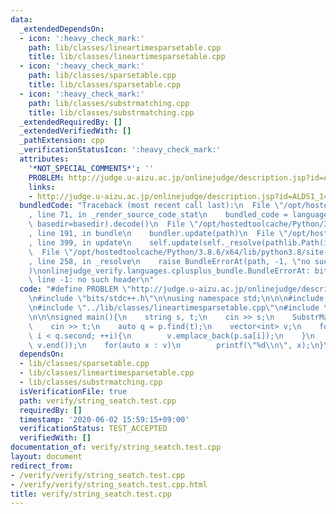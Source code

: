 ```yaml
---
data:
  _extendedDependsOn:
  - icon: ':heavy_check_mark:'
    path: lib/classes/lineartimesparsetable.cpp
    title: lib/classes/lineartimesparsetable.cpp
  - icon: ':heavy_check_mark:'
    path: lib/classes/sparsetable.cpp
    title: lib/classes/sparsetable.cpp
  - icon: ':heavy_check_mark:'
    path: lib/classes/substrmatching.cpp
    title: lib/classes/substrmatching.cpp
  _extendedRequiredBy: []
  _extendedVerifiedWith: []
  _pathExtension: cpp
  _verificationStatusIcon: ':heavy_check_mark:'
  attributes:
    '*NOT_SPECIAL_COMMENTS*': ''
    PROBLEM: http://judge.u-aizu.ac.jp/onlinejudge/description.jsp?id=ALDS1_14_B
    links:
    - http://judge.u-aizu.ac.jp/onlinejudge/description.jsp?id=ALDS1_14_B
  bundledCode: "Traceback (most recent call last):\n  File \"/opt/hostedtoolcache/Python/3.8.6/x64/lib/python3.8/site-packages/onlinejudge_verify/documentation/build.py\"\
    , line 71, in _render_source_code_stat\n    bundled_code = language.bundle(stat.path,\
    \ basedir=basedir).decode()\n  File \"/opt/hostedtoolcache/Python/3.8.6/x64/lib/python3.8/site-packages/onlinejudge_verify/languages/cplusplus.py\"\
    , line 191, in bundle\n    bundler.update(path)\n  File \"/opt/hostedtoolcache/Python/3.8.6/x64/lib/python3.8/site-packages/onlinejudge_verify/languages/cplusplus_bundle.py\"\
    , line 399, in update\n    self.update(self._resolve(pathlib.Path(included), included_from=path))\n\
    \  File \"/opt/hostedtoolcache/Python/3.8.6/x64/lib/python3.8/site-packages/onlinejudge_verify/languages/cplusplus_bundle.py\"\
    , line 258, in _resolve\n    raise BundleErrorAt(path, -1, \"no such header\"\
    )\nonlinejudge_verify.languages.cplusplus_bundle.BundleErrorAt: bits/stdc++.h:\
    \ line -1: no such header\n"
  code: "#define PROBLEM \"http://judge.u-aizu.ac.jp/onlinejudge/description.jsp?id=ALDS1_14_B\"\
    \n#include \"bits/stdc++.h\"\n\nusing namespace std;\n\n\n#include \"../lib/classes/sparsetable.cpp\"\
    \n#include \"../lib/classes/lineartimesparsetable.cpp\"\n#include \"../lib/classes/substrmatching.cpp\"\
    \n\n\nsigned main(){\n    string s, t;\n    cin >> s;\n    SubstrMatching p(s);\n\
    \    cin >> t;\n    auto q = p.find(t);\n    vector<int> v;\n    for(int i = q.first;\
    \ i < q.second; ++i){\n        v.emplace_back(p.sa[i]);\n    }\n    sort(v.begin(),\
    \ v.end());\n    for(auto x : v)\n        printf(\"%d\\n\", x);\n}\n\n\n"
  dependsOn:
  - lib/classes/sparsetable.cpp
  - lib/classes/lineartimesparsetable.cpp
  - lib/classes/substrmatching.cpp
  isVerificationFile: true
  path: verify/string_seatch.test.cpp
  requiredBy: []
  timestamp: '2020-06-02 15:59:15+09:00'
  verificationStatus: TEST_ACCEPTED
  verifiedWith: []
documentation_of: verify/string_seatch.test.cpp
layout: document
redirect_from:
- /verify/verify/string_seatch.test.cpp
- /verify/verify/string_seatch.test.cpp.html
title: verify/string_seatch.test.cpp
---
```

